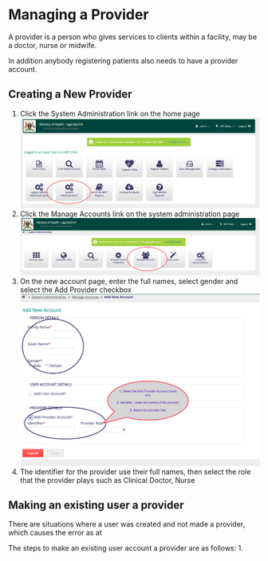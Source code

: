 # Managing a Provider 
A provider is a person who gives services to clients within a facility, may be a doctor, nurse or midwife. 

In addition anybody registering patients also needs to have a provider account. 
## Creating a New Provider
1. Click the System Administration link on the home page
![System Administration](images/system_administration_link.png)
2. Click the Manage Accounts link on the system administration page
 ![Manage Account Link](images/manage_account_link.png)
3. On the new account page, enter the full names, select gender and select the Add Provider checkbox 
![Provider Account Information](images/provider_account_information.png)
4. The identifier for the provider use their full names, then select the role that the provider plays such as Clinical Doctor, Nurse

## Making an existing user a provider
There are situations where a user was created and not made a provider, which causes the error as at 

The steps to make an existing user account a provider are as follows:
1. 